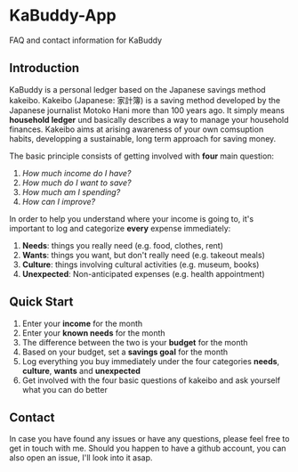 # KaBuddy-App
FAQ and contact information for KaBuddy

## Introduction
KaBuddy is a personal ledger based on the Japanese savings method kakeibo. Kakeibo (Japanese: 家計簿) is a saving method developed by the Japanese journalist Motoko Hani more than 100 years ago. It simply means **household ledger** und basically describes a way to manage your household finances. Kakeibo aims at arising awareness of your own comsuption habits, developping a sustainable, long term approach for saving money.



The basic principle consists of getting involved with **four** main question:
1. _How much income do I have?_
2. _How much do I want to save?_
3. _How much am I spending?_
4. _How can I improve?_

In order to help you understand where your income is going to, it's important to log and categorize **every** expense immediately:
1. **Needs**: things you really need (e.g. food, clothes, rent)
2. **Wants**: things you want, but don't really need (e.g. takeout meals)
3. **Culture**: things involving cultural activities (e.g. museum, books)
4. **Unexpected**: Non-anticipated expenses (e.g. health appointment)

## Quick Start

1. Enter your **income** for the month
2. Enter your **known needs** for the month
3. The difference between the two is your **budget** for the month
4. Based on your budget, set a **savings goal** for the month
5. Log everything you buy immediately under the four categories **needs**, **culture**, **wants** and **unexpected**
6. Get involved with the four basic questions of kakeibo and ask yourself what you can do better


## Contact
In case you have found any issues or have any questions, please feel free to get in touch with me. Should you happen to have a github account, you can also open an issue, I'll look into it asap.
